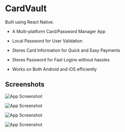 # CardVault


Built using React Native.

- A Multi-platform Card/Password Manager App

- Local Password for User Validation

- Stores Card Information for Quick and Easy Payments

- Stores Password for Fast Logins without hassles

- Works on Both Android and iOS efficiently


## Screenshots

![App Screenshot](https://user-images.githubusercontent.com/63954010/224294098-86a1a4d0-b71c-4d51-9856-bc969b36576c.png)

![App Screenshot](https://user-images.githubusercontent.com/63954010/224292491-7c8cbd84-c1fd-4241-af04-72cb263e85a3.png)

![App Screenshot](https://user-images.githubusercontent.com/63954010/224292503-ee8f4adf-3264-4c8f-8faf-595fe1b0d7b5.png)

![App Screenshot](https://user-images.githubusercontent.com/63954010/224292523-02e12183-a972-495e-95f3-381ab0728499.png)

